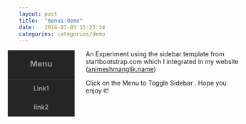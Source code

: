 ```yaml
---
layout: post
title:  "menu1-demo"
date:   2014-07-03 15:23:34
categories: categories/demo
---
```


<style>
.row{
  margin-left:0px;
  margin-right:0px;
}
.menu{
  z-index: 1001;
}
#wrapper {
  padding-left: 70px;
  -webkit-transition: all .4s ease 0s;
  -moz-transition: all .4s ease 0s;
  -ms-transition: all .4s ease 0s;
  -o-transition: all .4s ease 0s;
  height: 100%;
  position: relative;
}

#sidebar-wrapper {
  /*margin-left: -150px;*/
  left: -105px;
  width: 150px;
  background: #222;
  /*position: fixed;*/
  position: absolute;
  float: left;
  /*clear: right;*/
  /*height: 100%;*/
  height: auto;
  -webkit-transition: all .4s ease 0s;
  -moz-transition: all .4s ease 0s;
  -ms-transition: all .4s ease 0s;
  -o-transition: all .4s ease 0s;
}

.sidebar-nav {
  display: block;
  float: left;
  /*clear: right;*/
  width: 150px;
  list-style: none;
  margin: 0;
  padding: 0;
}
#page-content-wrapper {
  padding-left: 0;
  margin-left: 0;
  width: 100%;
  height: auto;
}
#wrapper.active {
  padding-left: 150px;
}
#wrapper.active #sidebar-wrapper {
  left: -25px;
}

#page-content-wrapper {
  width: 100%;
}

#sidebar_menu li a, .sidebar-nav li a {
  color: #999;
  display: block;
  float: left;
  /*clear: right;*/
  text-decoration: none;
  width: 150px;
  background: #252525;
  border-top: 1px solid #373737;
  border-bottom: 1px solid #1A1A1A;
  -webkit-transition: background .5s;
  -moz-transition: background .5s;
  -o-transition: background .5s;
  -ms-transition: background .5s;
  transition: background .5s;
}
.sidebar_name {
  padding-top: 25px;
  color: #fff;
  opacity: .7;
}

.sidebar-nav li {
  line-height: 40px;
  text-indent: 20px;
}

.sidebar-nav li a {
  color: #999999;
  display: block;
  text-decoration: none;
}

.sidebar-nav li a:hover {
  color: #fff;
  background: rgba(255,255,255,0.2);
  text-decoration: none;
}

.sidebar-nav li a:active,
.sidebar-nav li a:focus {
  text-decoration: none;
}

.sidebar-nav > .sidebar-brand {
  height: 65px;
  line-height: 60px;
  font-size: 18px;
}

.sidebar-nav > .sidebar-brand a {
  color: #999999;
}

.sidebar-nav > .sidebar-brand a:hover {
  color: #fff;
  background: none;
}
#wrapper.active #main_icon,
.nav-text,
#wrapper.active .sub_icon{
  display: none;
  -webkit-transition: all 1s;

}
.nav-text{
  text-align: center;
  text-indent: 0;
}
#main_icon,.sub_icon,#wrapper.active .nav-text{
  display: block;
  -webkit-transition: all 1s;
  padding: 0 5px;
}
#main_icon,.sub_icon{
  text-align: center;
  width: 60px;
  float: right;
  text-indent: 0;
  -webkit-transition: all 1s;
}
/*#main_icon
{
  float:right;
  padding-right: 65px;
  padding-top:20px;
}
.sub_icon
{
  float:right;
  padding-right: 65px;
  padding-top:10px;
}*/
.content-header {
  height: 65px;
  line-height: 65px;
}

.content-header h1 {
  margin: 0;
  margin-left: 20px;
  line-height: 65px;
  display: inline-block;
}

@media (max-width:767px) {
  #wrapper {
    padding-left: 70px;
    transition: all .4s ease 0s;
  }
  #sidebar-wrapper {
    left: 70px;
  }
  #wrapper.active {
    padding-left: 150px;
  }
  #wrapper.active #sidebar-wrapper {
    left: 150px;
    width: 150px;
    transition: all .4s ease 0s;
  }
}

</style>

<div id="wrapper" class="active">

  <!-- Sidebar -->
  <!-- Sidebar -->
  <div id="sidebar-wrapper">
    <ul id="sidebar_menu" class="sidebar-nav">
      <li class="sidebar-brand"><a id="menu-toggle" href="#"><strong class="nav-text">Menu</strong><span id="main_icon" class="glyphicon glyphicon-align-justify">ΩΩΩ</span></a></li>
    </ul>
    <ul class="sidebar-nav" id="sidebar">
      <li><a><strong class="nav-text">Link1</strong><span class="sub_icon glyphicon glyphicon-link">ΩΩΩ</span></a></li>
      <li><a><strong class="nav-text">link2</strong><span class="sub_icon glyphicon glyphicon-link">ΩΩΩ</span></a></li>
    </ul>
  </div>

  <!-- Page content -->
  <div id="page-content-wrapper">
    <!-- Keep all page content within the page-content inset div! -->
    <div class="page-content inset">
      <div class="row">
        <div class="col-md-12">
          <p class="well lead">An Experiment using the sidebar template from startbootstrap.com which I integrated in my website (<a href="http://animeshmanglik.name">animeshmanglik.name</a>)</p>
          <p class="well lead">Click on the Menu to Toggle Sidebar . Hope you enjoy it!</p>
        </div>
      </div>
    </div>
  </div>

</div>
<script type="text/javascript" src="/js/jquery.min.js"></script>
<script>
$(function(){
  $("|#menu-toggle").click(function(e) {
    e.preventDefault();
    $("|#wrapper").toggleClass("active");
  });
})
</script>